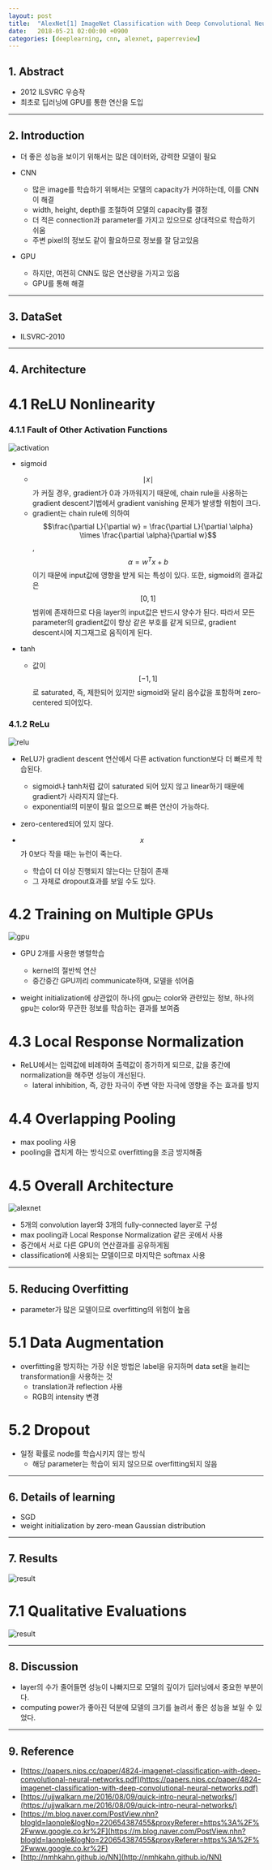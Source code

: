 ```yaml
---
layout: post
title:  "AlexNet[1] ImageNet Classification with Deep Convolutional Neural Networks(2012) - Review"
date:   2018-05-21 02:00:00 +0900
categories: [deeplearning, cnn, alexnet, paperreview]
---
```


## 1. Abstract
- 2012 ILSVRC 우승작
- 최초로 딥러닝에 GPU를 통한 연산을 도입

-----

## 2. Introduction
- 더 좋은 성능을 보이기 위해서는 많은 데이터와, 강력한 모델이 필요
- CNN
    - 많은 image를 학습하기 위해서는 모델의 capacity가 커야하는데, 이를 CNN이 해결
    - width, height, depth를 조절하여 모델의 capacity를 결정
    - 더 적은 connection과 parameter를 가지고 있으므로 상대적으로 학습하기 쉬움
    - 주변 pixel의 정보도 같이 활요하므로 정보를 잘 담고있음

- GPU
    - 하지만, 여전히 CNN도 많은 연산량을 가지고 있음
    - GPU를 통해 해결

-----

## 3. DataSet
- ILSVRC-2010

-----

## 4. Architecture
# 4.1 ReLU Nonlinearity
### 4.1.1 Fault of Other Activation Functions
![activation](https://files.slack.com/files-pri/T1J7SCHU7-FAU2F09JT/activation.png?pub_secret=eeee77c407)
- sigmoid
    - $$\mid x \mid$$가 커질 경우, gradient가 0과 가까워지기 때문에, chain rule을 사용하는 gradient descent기법에서 gradient vanishing 문제가 발생할 위험이 크다.
    - gradient는 chain rule에 의하여 $$\frac{\partial L}{\partial w} = \frac{\partial L}{\partial \alpha} \times \frac{\partial \alpha}{\partial w}$$, $$\alpha = w^T x + b$$이기 때문에 input값에 영향을 받게 되는 특성이 있다. 또한, sigmoid의 결과값은 $$[0,1]$$범위에 존재하므로 다음 layer의 input값은 반드시 양수가 된다. 따라서 모든 parameter의 gradient값이 항상 같은 부호를 같게 되므로, gradient descent시에 지그재그로 움직이게 된다.

- tanh
    - 값이 $$[-1,1]$$로 saturated, 즉, 제한되어 있지만 sigmoid와 달리 음수값을 포함하며 zero-centered 되어있다. 

### 4.1.2 ReLu
![relu](https://files.slack.com/files-pri/T1J7SCHU7-FAS9ZJNSU/relu.png?pub_secret=1231c4a141)
- ReLU가 gradient descent 연산에서 다른 activation function보다 더 빠르게 학습된다.
    - sigmoid나 tanh처럼 값이 saturated 되어 있지 않고 linear하기 때문에 gradient가 사라지지 않는다.
    - exponential의 미분이 필요 없으므로 빠른 연산이 가능하다.

- zero-centered되어 있지 않다.

- $$x$$가 0보다 작을 때는 뉴런이 죽는다.  
    - 학습이 더 이상 진행되지 않는다는 단점이 존재
    - 그 자체로 dropout효과를 보일 수도 있다.

# 4.2 Training on Multiple GPUs
![gpu](https://files.slack.com/files-pri/T1J7SCHU7-FAU2HJP1V/gpu.png?pub_secret=dd29d40344)
- GPU 2개를 사용한 병렬학습
    - kernel의 절반씩 연산
    - 중간중간 GPU끼리 communicate하며, 모델을 섞어줌

- weight initialization에 상관없이 하나의 gpu는 color와 관련있는 정보, 하나의 gpu는 color와 무관한 정보를 학습하는 결과를 보여줌

# 4.3 Local Response Normalization
- ReLU에서는 입력값에 비례하여 출력값이 증가하게 되므로, 값을 중간에 normalization을 해주면 성능이 개선된다.
    - lateral inhibition, 즉, 강한 자극이 주변 약한 자극에 영향을 주는 효과를 방지

# 4.4 Overlapping Pooling
- max pooling 사용
- pooling을 겹치게 하는 방식으로 overfitting을 조금 방지해줌

# 4.5 Overall Architecture
![alexnet](https://files.slack.com/files-pri/T1J7SCHU7-FASTJ1HQB/alexnet.png?pub_secret=f928e13d3c)
- 5개의 convolution layer와 3개의 fully-connected layer로 구성 
- max pooling과 Local Response Normalization 같은 곳에서 사용
- 중간에서 서로 다른 GPU의 연산결과를 공유하게됨
- classification에 사용되는 모델이므로 마지막은 softmax 사용

-----

## 5. Reducing Overfitting
- parameter가 많은 모델이므로 overfitting의 위험이 높음

# 5.1 Data Augmentation
- overfitting을 방지하는 가장 쉬운 방법은 label을 유지하며 data set을 늘리는 transformation을 사용하는 것
    - translation과 reflection 사용
    - RGB의 intensity 변경

# 5.2 Dropout
- 일정 확률로 node를 학습시키지 않는 방식
    - 해당 parameter는 학습이 되지 않으므로 overfitting되지 않음

-----

## 6. Details of learning
- SGD
- weight initialization by zero-mean Gaussian distribution

-----

## 7. Results
![result](https://files.slack.com/files-pri/T1J7SCHU7-FASTL7F43/reult1.png?pub_secret=9639d8978f)

# 7.1 Qualitative Evaluations
![result](https://files.slack.com/files-pri/T1J7SCHU7-FASTLKWUB/result2010.png?pub_secret=345df18582)

-----

## 8. Discussion
- layer의 수가 줄어들면 성능이 나빠지므로 모델의 깊이가 딥러닝에서 중요한 부분이다.
- computing power가 좋아진 덕분에 모델의 크기를 늘려서 좋은 성능을 보일 수 있었다.

-----

## 9. Reference

- [https://papers.nips.cc/paper/4824-imagenet-classification-with-deep-convolutional-neural-networks.pdf](https://papers.nips.cc/paper/4824-imagenet-classification-with-deep-convolutional-neural-networks.pdf)
- [https://ujjwalkarn.me/2016/08/09/quick-intro-neural-networks/](https://ujjwalkarn.me/2016/08/09/quick-intro-neural-networks/)
- [https://m.blog.naver.com/PostView.nhn?blogId=laonple&logNo=220654387455&proxyReferer=https%3A%2F%2Fwww.google.co.kr%2F](https://m.blog.naver.com/PostView.nhn?blogId=laonple&logNo=220654387455&proxyReferer=https%3A%2F%2Fwww.google.co.kr%2F)
- [http://nmhkahn.github.io/NN](http://nmhkahn.github.io/NN)

